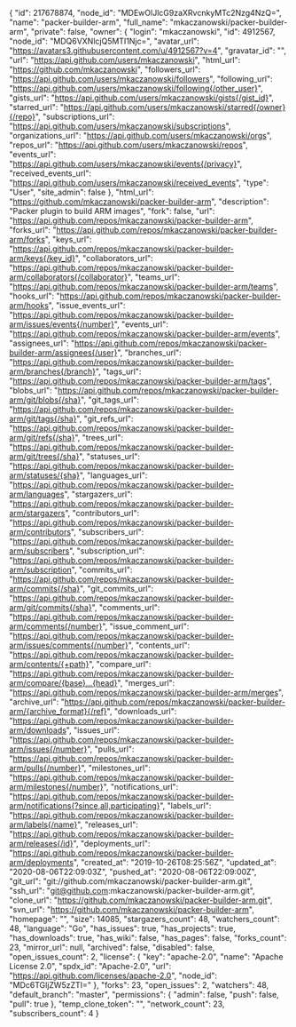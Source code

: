 {
  "id": 217678874,
  "node_id": "MDEwOlJlcG9zaXRvcnkyMTc2Nzg4NzQ=",
  "name": "packer-builder-arm",
  "full_name": "mkaczanowski/packer-builder-arm",
  "private": false,
  "owner": {
    "login": "mkaczanowski",
    "id": 4912567,
    "node_id": "MDQ6VXNlcjQ5MTI1Njc=",
    "avatar_url": "https://avatars3.githubusercontent.com/u/4912567?v=4",
    "gravatar_id": "",
    "url": "https://api.github.com/users/mkaczanowski",
    "html_url": "https://github.com/mkaczanowski",
    "followers_url": "https://api.github.com/users/mkaczanowski/followers",
    "following_url": "https://api.github.com/users/mkaczanowski/following{/other_user}",
    "gists_url": "https://api.github.com/users/mkaczanowski/gists{/gist_id}",
    "starred_url": "https://api.github.com/users/mkaczanowski/starred{/owner}{/repo}",
    "subscriptions_url": "https://api.github.com/users/mkaczanowski/subscriptions",
    "organizations_url": "https://api.github.com/users/mkaczanowski/orgs",
    "repos_url": "https://api.github.com/users/mkaczanowski/repos",
    "events_url": "https://api.github.com/users/mkaczanowski/events{/privacy}",
    "received_events_url": "https://api.github.com/users/mkaczanowski/received_events",
    "type": "User",
    "site_admin": false
  },
  "html_url": "https://github.com/mkaczanowski/packer-builder-arm",
  "description": "Packer plugin to build ARM images",
  "fork": false,
  "url": "https://api.github.com/repos/mkaczanowski/packer-builder-arm",
  "forks_url": "https://api.github.com/repos/mkaczanowski/packer-builder-arm/forks",
  "keys_url": "https://api.github.com/repos/mkaczanowski/packer-builder-arm/keys{/key_id}",
  "collaborators_url": "https://api.github.com/repos/mkaczanowski/packer-builder-arm/collaborators{/collaborator}",
  "teams_url": "https://api.github.com/repos/mkaczanowski/packer-builder-arm/teams",
  "hooks_url": "https://api.github.com/repos/mkaczanowski/packer-builder-arm/hooks",
  "issue_events_url": "https://api.github.com/repos/mkaczanowski/packer-builder-arm/issues/events{/number}",
  "events_url": "https://api.github.com/repos/mkaczanowski/packer-builder-arm/events",
  "assignees_url": "https://api.github.com/repos/mkaczanowski/packer-builder-arm/assignees{/user}",
  "branches_url": "https://api.github.com/repos/mkaczanowski/packer-builder-arm/branches{/branch}",
  "tags_url": "https://api.github.com/repos/mkaczanowski/packer-builder-arm/tags",
  "blobs_url": "https://api.github.com/repos/mkaczanowski/packer-builder-arm/git/blobs{/sha}",
  "git_tags_url": "https://api.github.com/repos/mkaczanowski/packer-builder-arm/git/tags{/sha}",
  "git_refs_url": "https://api.github.com/repos/mkaczanowski/packer-builder-arm/git/refs{/sha}",
  "trees_url": "https://api.github.com/repos/mkaczanowski/packer-builder-arm/git/trees{/sha}",
  "statuses_url": "https://api.github.com/repos/mkaczanowski/packer-builder-arm/statuses/{sha}",
  "languages_url": "https://api.github.com/repos/mkaczanowski/packer-builder-arm/languages",
  "stargazers_url": "https://api.github.com/repos/mkaczanowski/packer-builder-arm/stargazers",
  "contributors_url": "https://api.github.com/repos/mkaczanowski/packer-builder-arm/contributors",
  "subscribers_url": "https://api.github.com/repos/mkaczanowski/packer-builder-arm/subscribers",
  "subscription_url": "https://api.github.com/repos/mkaczanowski/packer-builder-arm/subscription",
  "commits_url": "https://api.github.com/repos/mkaczanowski/packer-builder-arm/commits{/sha}",
  "git_commits_url": "https://api.github.com/repos/mkaczanowski/packer-builder-arm/git/commits{/sha}",
  "comments_url": "https://api.github.com/repos/mkaczanowski/packer-builder-arm/comments{/number}",
  "issue_comment_url": "https://api.github.com/repos/mkaczanowski/packer-builder-arm/issues/comments{/number}",
  "contents_url": "https://api.github.com/repos/mkaczanowski/packer-builder-arm/contents/{+path}",
  "compare_url": "https://api.github.com/repos/mkaczanowski/packer-builder-arm/compare/{base}...{head}",
  "merges_url": "https://api.github.com/repos/mkaczanowski/packer-builder-arm/merges",
  "archive_url": "https://api.github.com/repos/mkaczanowski/packer-builder-arm/{archive_format}{/ref}",
  "downloads_url": "https://api.github.com/repos/mkaczanowski/packer-builder-arm/downloads",
  "issues_url": "https://api.github.com/repos/mkaczanowski/packer-builder-arm/issues{/number}",
  "pulls_url": "https://api.github.com/repos/mkaczanowski/packer-builder-arm/pulls{/number}",
  "milestones_url": "https://api.github.com/repos/mkaczanowski/packer-builder-arm/milestones{/number}",
  "notifications_url": "https://api.github.com/repos/mkaczanowski/packer-builder-arm/notifications{?since,all,participating}",
  "labels_url": "https://api.github.com/repos/mkaczanowski/packer-builder-arm/labels{/name}",
  "releases_url": "https://api.github.com/repos/mkaczanowski/packer-builder-arm/releases{/id}",
  "deployments_url": "https://api.github.com/repos/mkaczanowski/packer-builder-arm/deployments",
  "created_at": "2019-10-26T08:25:56Z",
  "updated_at": "2020-08-06T22:09:03Z",
  "pushed_at": "2020-08-06T22:09:00Z",
  "git_url": "git://github.com/mkaczanowski/packer-builder-arm.git",
  "ssh_url": "git@github.com:mkaczanowski/packer-builder-arm.git",
  "clone_url": "https://github.com/mkaczanowski/packer-builder-arm.git",
  "svn_url": "https://github.com/mkaczanowski/packer-builder-arm",
  "homepage": "",
  "size": 14085,
  "stargazers_count": 48,
  "watchers_count": 48,
  "language": "Go",
  "has_issues": true,
  "has_projects": true,
  "has_downloads": true,
  "has_wiki": false,
  "has_pages": false,
  "forks_count": 23,
  "mirror_url": null,
  "archived": false,
  "disabled": false,
  "open_issues_count": 2,
  "license": {
    "key": "apache-2.0",
    "name": "Apache License 2.0",
    "spdx_id": "Apache-2.0",
    "url": "https://api.github.com/licenses/apache-2.0",
    "node_id": "MDc6TGljZW5zZTI="
  },
  "forks": 23,
  "open_issues": 2,
  "watchers": 48,
  "default_branch": "master",
  "permissions": {
    "admin": false,
    "push": false,
    "pull": true
  },
  "temp_clone_token": "",
  "network_count": 23,
  "subscribers_count": 4
}
